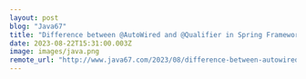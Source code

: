```yaml
---
layout: post
blog: "Java67"
title: "Difference between @AutoWired and @Qualifier in Spring Framework?"
date: 2023-08-22T15:31:00.003Z
image: images/java.png
remote_url: "http://www.java67.com/2023/08/difference-between-autowired-and.html"
---
```

